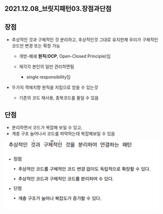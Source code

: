 ## 2021.12.08_브릿지패턴03.장점과단점

## 장점

- 추상적인 것과 구체적인 것 분리하고, 추상적인것 그대로 유지한채 우리가 구체적인 코드만 변경 또는 확장 가능

  - 개방-폐쇄 **원칙**(**OCP**, Open-Closed Principle)임

  - 제각각 본인의 일만 관리하면됨
    - single responsibility임

- 두가지 객체지향 원칙을 지킴으로 얻을 수 있는것
  - 기존의 코드 재사용, 중복코드를 줄일 수 있음

## 단점

- 분리하면서 코드가 복잡해 보일 수 있고,
- 계층 구조 늘어나서 코드를 파악하는데 복잡해보일 수 있음

![image-20211208211458486](2021.12.08_브릿지패턴03.장점과단점.assets/image-20211208211458486.png)